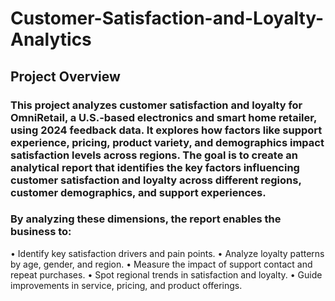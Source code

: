 # Customer-Satisfaction-and-Loyalty-Analytics
## Project Overview
### This project analyzes customer satisfaction and loyalty for OmniRetail, a U.S.-based electronics and smart home retailer, using 2024 feedback data. It explores how factors like support experience, pricing, product variety, and demographics impact satisfaction levels across regions. The goal is to create an analytical report that identifies the key factors influencing customer satisfaction and loyalty across different regions, customer demographics, and support experiences. 
### By analyzing these dimensions, the report enables the business to:
•	Identify key satisfaction drivers and pain points.
•	Analyze loyalty patterns by age, gender, and region.
•	Measure the impact of support contact and repeat purchases.
•	Spot regional trends in satisfaction and loyalty.
•	Guide improvements in service, pricing, and product offerings.
